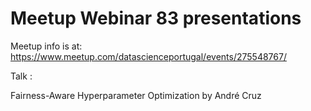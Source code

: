 # Meetup Webinar 83 presentations

Meetup info is at: https://www.meetup.com/datascienceportugal/events/275548767/

Talk :

Fairness-Aware Hyperparameter Optimization by André Cruz


